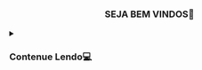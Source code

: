 <h3><p align="center">SEJA BEM VINDOS🤖</p></h3>
  
 <details>
  <summary><h3>Contenue Lendo💻</h3></summary>

Esse scrypt termux, é feito na linguagem "PYTHON"
----------------------------------------------
 <details>
  <summary><h3>💻Como obter o termux</h3></summary>

site:⏩ https://f-droid.org/ ⏪ 

<h3><p align="center">TERMUX</p></h3>



-------------------------------------------------------------------------------
 
<h3><p align="center">PASSO A PASSO PARA CONFIGURAR TERMUX</p></h3>
  
```
git clone https://github.com/jovemsigilosodobembr/Termux
python3 setup.py
```

<h3><p align="center">EMBREVE MAIS DESCRIÇÃO</p></h3>


 <details>
  <summary><h3>💻Video de como configurar scrypt</h3></summary>
